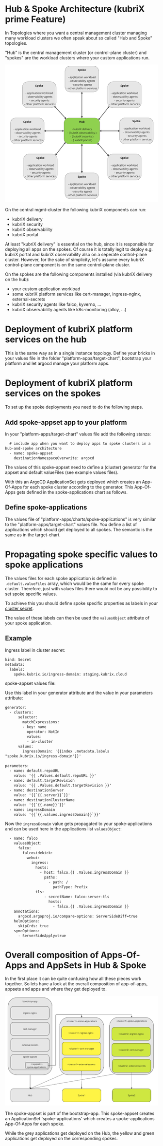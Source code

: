 # Hub & Spoke Architecture (kubriX prime Feature)

In Topologies where you want a central management cluster managing many workload clusters
we often speak about so called "Hub and Spoke" topologies.

"Hub" is the central management cluster (or control-plane cluster) and "spokes" are the workload clusters where your custom applications run.

![image](../img/hub-and-spoke-topology-1.png)

On the central mgmt-cluster the following kubriX components can run:

* kubriX delivery
* kubriX security
* kubriX observability
* kubriX portal

At least "kubriX delivery" is essential on the hub, since it is responsible for deploying all apps on the spokes.
Of course it is totally legit to deploy e.g. kubriX portal and kubriX observability also on a seperate control-plane cluster.
However, for the sake of simplicity, let's assume every kubriX control-plane component is on the same control-plane cluster.

On the spokes are the following components installed (via kubriX delivery on the hub):

* your custom application workload
* some kubriX platform services like cert-manager, ingress-nginx, external-secrets
* kubriX security agents like falco, kyverno, ...
* kubriX observability agents like k8s-monitoring (alloy, ...)

# Deployment of kubriX platform services on the hub

This is the same way as in a single instance topology.
Define your bricks in your values file in the folder "platform-apps/target-chart", bootstrap your platform and let argocd manage your platform apps.

# Deployment of kubriX platform services on the spokes

To set up the spoke deployments you need to do the following steps.

## Add spoke-appset app to your platform

In your "platform-apps/target-chart" values file add the following stanza:

```
  # include app when you want to deploy apps to spoke clusters in a hub-and-spoke architecture
  - name: spoke-appset
    destinationNamespaceOverwrite: argocd
```

The values of this spoke-appset need to define a (cluster) generator for the appset and default valueFiles (see example values files).

With this an ArgoCD ApplicationSet gets deployed which creates an App-Of-Apps for each spoke cluster according to the generator.
This App-Of-Apps gets defined in the spoke-applications chart as follows.

## Define spoke-applications

The values file of "platform-apps/charts/spoke-applications" is very similar to the "platform-apps/target-chart" values file.
You define a list of applications which should get deployed to all spokes. The semantic is the same as in the target-chart.

# Propagating spoke specific values to spoke applications

The values files for each spoke application is defined in `.default.valueFiles` array, which would be the same for every spoke cluster.
Therefore, just with values files there would not be any possibility to set spoke specific values.

To achieve this you should define spoke specific properties as labels in your [cluster secret](https://argo-cd.readthedocs.io/en/stable/operator-manual/declarative-setup/#clusters).

The value of these labels can then be used the `valuesObject` attribute of your spoke application.

## Example

Ingress label in cluster secret:

```
kind: Secret
metadata:
  labels:
    spoke.kubrix.io/ingress-domain: staging.kubrix.cloud
```

spoke-appset values file:

Use this label in your generator attribute and the value in your parameters attribute:

```
generator:
  - clusters:
      selector:
        matchExpressions:
        - key: name
          operator: NotIn
          values:
          - in-cluster
      values:
        ingressDomain: '{{index .metadata.labels "spoke.kubrix.io/ingress-domain"}}'

parameters:
  - name: default.repoURL
    value: '{{ .Values.default.repoURL }}'
  - name: default.targetRevision
    value: '{{ .Values.default.targetRevision }}'
  - name: destinationServer
    value: '{{`{{.server}}`}}'
  - name: destinationClusterName
    value: '{{`{{.name}}`}}'
  - name: ingressDomain
    value: '{{`{{.values.ingressDomain}}`}}'
```

Now the `ingressDomain` value gets propagated to your spoke-applications and can be used here in the applications list `valuesObject`:

```
  - name: falco
    valuesObject:
      falco:
        falcosidekick:
          webui:
            ingress:
              hosts:
                - host: falco.{{ .Values.ingressDomain }}
                  paths:
                    - path: /
                      pathType: Prefix
              tls:
                  - secretName: falco-server-tls
                    hosts:
                      - falco.{{ .Values.ingressDomain }}
    annotations:
      argocd.argoproj.io/compare-options: ServerSideDiff=true
    helmOptions:
      skipCrds: true
    syncOptions:
      - ServerSideApply=true
```

# Overall composition of Apps-Of-Apps and AppSets in Hub & Spoke

In the first place it can be quite confusing how all these pieces work together.
So lets have a look at the overall composition of app-of-apps, appsets and apps and where they get deployed to.

![image](../img/hub-and-spoke-topology-2.png)

The spoke-appset is part of the bootstrap-app. This spoke-appset creates an ApplicationSet 'spoke-applications'
which creates a spoke-applications App-Of-Apps for each spoke.

While the grey applications get deployed on the Hub, the yellow and green applications get deployed on the corresponding spokes.







